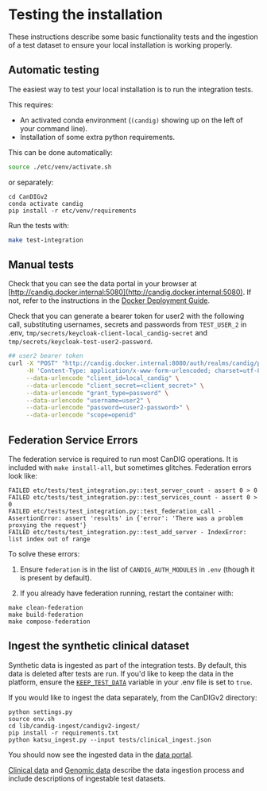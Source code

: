 # Testing the installation

These instructions describe some basic functionality tests and the ingestion of a test dataset to ensure your local installation is working properly.

## Automatic testing

The easiest way to test your local installation is to run the integration tests.

This requires:
- An activated conda environment (`(candig)` showing up on the left of your command line).
- Installation of some extra python requirements.

This can be done automatically:
```bash
source ./etc/venv/activate.sh
```
or separately:
```commandline
cd CanDIGv2
conda activate candig
pip install -r etc/venv/requirements
```
Run the tests with:
```bash
make test-integration
```


## Manual tests

Check that you can see the data portal in your browser at [http://candig.docker.internal:5080](http://candig.docker.internal:5080). If not, refer to the instructions in the [Docker Deployment Guide](./install-docker.md).

Check that you can generate a bearer token for user2 with the following call, substituting usernames, secrets and passwords from `TEST_USER_2` in .env, `tmp/secrets/keycloak-client-local_candig-secret` and `tmp/secrets/keycloak-test-user2-password`.

```bash
## user2 bearer token
curl -X "POST" "http://candig.docker.internal:8080/auth/realms/candig/protocol/openid-connect/token" \
     -H 'Content-Type: application/x-www-form-urlencoded; charset=utf-8' \
     --data-urlencode "client_id=local_candig" \
     --data-urlencode "client_secret=<client_secret>" \
     --data-urlencode "grant_type=password" \
     --data-urlencode "username=user2" \
     --data-urlencode "password=<user2-password>" \
     --data-urlencode "scope=openid"
```

## Federation Service Errors

The federation service is required to run most CanDIG operations.  It is included with `make install-all`, but sometimes glitches.  Federation errors look like:

```commandline
FAILED etc/tests/test_integration.py::test_server_count - assert 0 > 0
FAILED etc/tests/test_integration.py::test_services_count - assert 0 > 0
FAILED etc/tests/test_integration.py::test_federation_call - AssertionError: assert 'results' in {'error': 'There was a problem proxying the request'}
FAILED etc/tests/test_integration.py::test_add_server - IndexError: list index out of range
```

To solve these errors:
1. Ensure `federation` is in the list of `CANDIG_AUTH_MODULES` in `.env` (though it is present by default).

2. If you already have federation running, restart the container with:
```commandLine
make clean-federation
make build-federation
make compose-federation
```


## Ingest the synthetic clinical dataset

Synthetic data is ingested as part of the integration tests. By default, this data is deleted after tests are run. If you'd like to keep the data in the platform, ensure the [`KEEP_TEST_DATA`](https://github.com/CanDIG/CanDIGv2/blob/c2339c685720b327ca02ea6bb9d442e253cdb562/etc/env/example.env#L20) variable in your .env file is set to `true`.

If you would like to ingest the data separately, from the CanDIGv2 directory:
```commandline
python settings.py
source env.sh
cd lib/candig-ingest/candigv2-ingest/
pip install -r requirements.txt
python katsu_ingest.py --input tests/clinical_ingest.json
```
You should now see the ingested data in the [data portal](http://candig.docker.internal:5080).

[Clinical data](https://github.com/CanDIG/candigv2-ingest#1-clinical-data) and [Genomic data](https://github.com/CanDIG/candigv2-ingest#2-genomic-data) describe the data ingestion process and include descriptions of ingestable test datasets.
